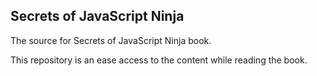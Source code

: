 Secrets of JavaScript Ninja
---------------------------

The source for Secrets of JavaScript Ninja book.

This repository is an ease access to the content while reading the book.